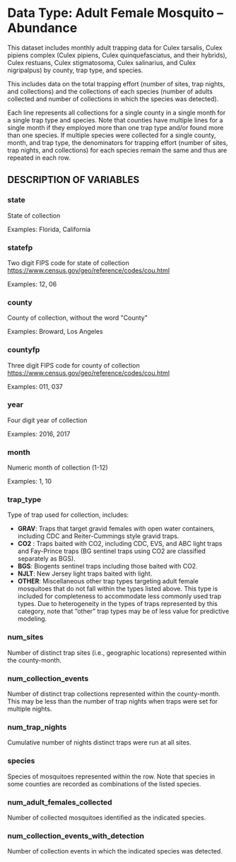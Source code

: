 # Data Type: Adult Female Mosquito – Abundance

This dataset includes monthly adult trapping data for Culex tarsalis, Culex pipiens complex (Culex pipiens, Culex quinquefasciatus, and their hybrids), Culex restuans, Culex stigmatosoma, Culex salinarius, and Culex nigripalpus) by county, trap type, and species.

This includes data on the total trapping effort (number of sites, trap nights, and collections) and the collections of each species (number of adults collected and number of collections in which the species was detected).

Each line represents all collections for a single county in a single month for a single trap type and species. Note that counties have multiple lines for a single month if they employed more than one trap type and/or found more than one species. If multiple species were collected for a single county, month, and trap type, the denominators for trapping effort (number of sites, trap nights, and collections) for each species remain the same and thus are repeated in each row.

## DESCRIPTION OF VARIABLES

### **state**

State of collection

Examples: Florida, California

### **statefp**

Two digit FIPS code for state of collection <https://www.census.gov/geo/reference/codes/cou.html>

Examples: 12, 06

### **county**

County of collection, without the word "County"

Examples: Broward, Los Angeles

### **countyfp**

Three digit FIPS code for county of collection <https://www.census.gov/geo/reference/codes/cou.html>

Examples: 011, 037

### **year**

Four digit year of collection

Examples: 2016, 2017

### **month**

Numeric month of collection (1-12)

Examples: 1, 10

### **trap_type**

Type of trap used for collection, includes:

- **GRAV**: Traps that target gravid females with open water containers, including CDC and Reiter-Cummings style gravid traps.
- **CO2** : Traps baited with CO2, including CDC, EVS, and ABC light traps and Fay-Prince traps (BG sentinel traps using CO2 are classified separately as BGS).
- **BGS**: Biogents sentinel traps including those baited with CO2.
- **NJLT**: New Jersey light traps baited with light.
- **OTHER**: Miscellaneous other trap types targeting adult female mosquitoes that do not fall within the types listed above. This type is included for completeness to accommodate less commonly used trap types. Due to heterogeneity in the types of traps represented by this category, note that “other” trap types may be of less value for predictive modeling.

### **num_sites**

Number of distinct trap sites (i.e., geographic locations) represented within the county-month.

### **num_collection_events**

Number of distinct trap collections represented within the county-month. This may be less than the number of trap nights when traps were set for multiple nights.

### **num_trap_nights**

Cumulative number of nights distinct traps were run at all sites.

### **species**

Species of mosquitoes represented within the row. Note that species in some counties are recorded as combinations of the listed species.

### **num_adult_females_collected**

Number of collected mosquitoes identified as the indicated species.

### **num_collection_events_with_detection**

Number of collection events in which the indicated species was detected.
